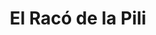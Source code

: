 ---
title: "El Racó de la Pili"
url: /santa-coloma-de-gramenet/el-raco-de-la-pili/
shop: Bäckerei
---